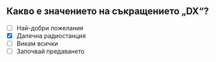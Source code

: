## Какво е значението на съкращението „DX“?

<!-- Верният отговор е отбелязан с [X] -->

- [ ] Най-добри пожелания
- [X] Далечна радиостанция
- [ ] Викам всички
- [ ] Започвай предаването
